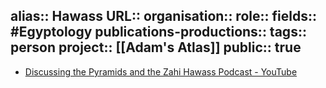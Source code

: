 alias:: Hawass
URL::
organisation::
role:: 
fields:: #Egyptology 
publications-productions:: 
tags:: person
project:: [[Adam's Atlas]] 
public:: true
-
- [Discussing the Pyramids and the Zahi Hawass Podcast - YouTube](https://www.youtube.com/watch?v=niEA63aUarI)